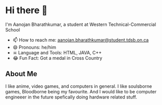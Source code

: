 # Hi there 👋
I'm Aanojan Bharathkumar, a student at Western Technical-Commercial School

- 📫 How to reach me: aanojan.bharathkumar@student.tdsb.on.ca
- 😄 Pronouns: he/him
- ☠ Language and Tools: HTML, JAVA, C++
- 😂 Fun Fact: Got a medal in Cross Country

## About Me
I like anime, video games, and computers in general.  I like soulsborne games, Bloodborne being my favourite. And I would like to be computer engineeer in the future spefically doing hardware related stuff.
